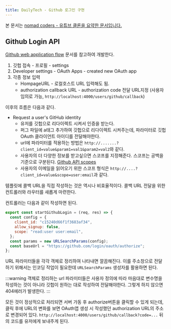 ```yaml
---
title: DailyTech - Github 로그인 구현
---
```


본 문서는 [nomad coders - 유튜브 클론을 요약한 문서입니다.](https://nomadcoders.co)

## Github Login API

[Github web application flow](https://docs.github.com/en/developers/apps/building-oauth-apps/authorizing-oauth-apps) 문서를 참고하여 개발한다.

1. 깃헙 접속 - 프로필 - settings
2. Developer settings - OAuth Apps - created new OAuth app
3. 각종 정보 입력
   - HompageURL - 로컬호스트 URL 입력해도 됨.
   - authorization callback URL - authorization code 전달 URL지정 (사용자 임의로 가능, `http://localhost:4000/users/github/callback`)

이후의 흐름은 다음과 같다.

- Request a user's GitHub identity
  - 유저를 깃헙으로 리다이렉트 시켜서 인증을 받는다.
  - 퍼그 파일에 a태그 추가하여 깃헙으로 리다이렉트 시켜주는데, 파라미터로 깃헙 OAuth 클라이언트 아이디를 전달해야한다.
  - url에 파라미터를 적용하는 방법은 `http://.......?client_id=value&param1=val1&param2=val2`와 같다.
  - 사용자의 더 다양한 정보를 받고싶으면 스코프를 지정해준다. 스코프는 공백을 기준으로 구분된다. [Github API scopes](https://docs.github.com/en/developers/apps/building-oauth-apps/scopes-for-oauth-apps)
  - 사용자의 이메일을 읽어오기 위한 스코프 형식은 `http://....?client_id=value&scope=user:email`과 같다.

템플릿에 콜백 URL을 직접 작성하는 것은 역시나 비효율적이다. 콜백 URL 전달을 위한 컨트롤러와 라우터를 새롭게 마련한다.

컨트롤러는 다음과 같이 작성하면 된다.

```js
export const startGithubLogin = (req, res) => {
  const config = {
    client_id: "c15240d66f1f3683af34",
    allow_signup: false,
    scope: "read:user user:email",
  };
  const params = new URLSearchParams(config);
  const baseUrl = "https://github.com/login/oauth/authorize";
};
```

URL 파라미터들을 각각 객체로 정리하여 나타내면 깔끔해진다. 이를 주소창으로 전달하기 위해서는 인코딩 작업이 필요한데 `URLSearchParams` 생성자를 활용하면 된다.

:::warning
객체로 정리하는 url 파라미터들은 사용자 정의에 따라 마음대로 변수명을 작성하는 것이 아니라 깃헙이 원하는 대로 작성하여 전달해야한다. 그렇게 하지 않으면 404에러가 발생한다.
:::

모든 것이 정상적으로 처리되면 서버 가동 후 authorize버튼을 클릭할 수 있게 되는데, 클릭 후에 URL의 변화를 보면 OAuth앱 생성 시 작성했던 authorization URL의 주소로 변경되어 있다. `http://localhost:4000/users/github/callback?code=...` 뒤의 코드를 유저에게 보내주게 된다.
